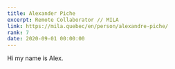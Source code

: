 ```yaml
---
title: Alexander Piche
excerpt: Remote Collaborator // MILA
link: https://mila.quebec/en/person/alexandre-piche/
rank: 7
date: 2020-09-01 00:00:00
---
```


Hi my name is Alex.
